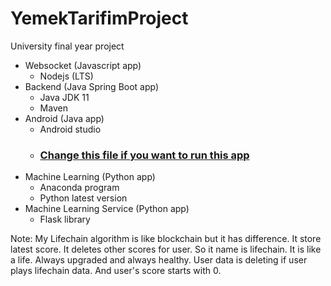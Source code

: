 # YemekTarifimProject
 University final year project

* Websocket (Javascript app)
    - Nodejs (LTS)
* Backend (Java Spring Boot app)
    - Java JDK 11
    - Maven
* Android (Java app)
    - Android studio
    - ### [Change this file if you want to run this app](https://github.com/hakanyilmazz/YemekTarifimProject/blob/main/yemek-tarifim-android/android/app/src/main/java/com/tezodevi/android/util/LocalhostHelper.java)
* Machine Learning (Python app)
    - Anaconda program
    - Python latest version
* Machine Learning Service (Python app)
    - Flask library

Note: My Lifechain algorithm is like blockchain but it has difference. It store latest score. It deletes other scores for user. So it name is lifechain. It is like a life. Always upgraded and always healthy. User data is deleting if user plays lifechain data. And user's score starts with 0.
